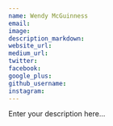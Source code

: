 ```yaml
---
name: Wendy McGuinness
email:
image:
description_markdown:
website_url:
medium_url:
twitter:
facebook:
google_plus:
github_username:
instagram:
---
```


Enter your description here...
